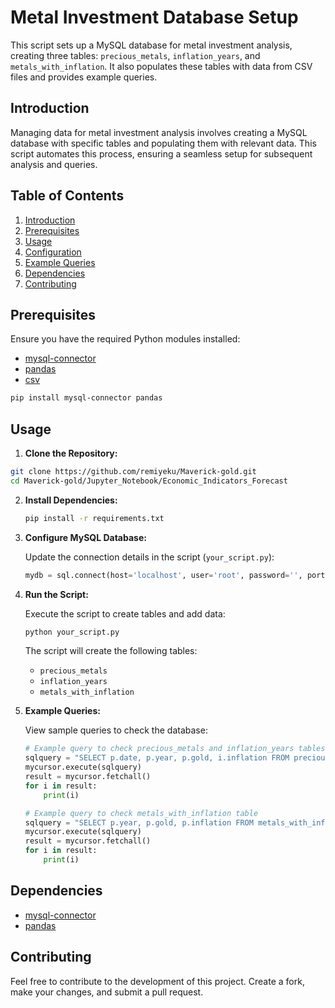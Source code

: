 # Metal Investment Database Setup

This script sets up a MySQL database for metal investment analysis, creating three tables: `precious_metals`, `inflation_years`, and `metals_with_inflation`. It also populates these tables with data from CSV files and provides example queries.

## Introduction

Managing data for metal investment analysis involves creating a MySQL database with specific tables and populating them with relevant data. This script automates this process, ensuring a seamless setup for subsequent analysis and queries.

## Table of Contents

1. [Introduction](#introduction)
2. [Prerequisites](#prerequisites)
3. [Usage](#usage)
4. [Configuration](#configuration)
5. [Example Queries](#example-queries)
6. [Dependencies](#dependencies)
7. [Contributing](#contributing)

## Prerequisites

Ensure you have the required Python modules installed:

- [mysql-connector](https://dev.mysql.com/doc/connector-python/en/)
- [pandas](https://pandas.pydata.org/)
- [csv](https://docs.python.org/3/library/csv.html)

```bash
pip install mysql-connector pandas
```

## Usage

1. **Clone the Repository:**

```bash
git clone https://github.com/remiyeku/Maverick-gold.git
cd Maverick-gold/Jupyter_Notebook/Economic_Indicators_Forecast
```

2. **Install Dependencies:**

   ```bash
   pip install -r requirements.txt
   ```

3. **Configure MySQL Database:**

   Update the connection details in the script (`your_script.py`):

   ```python
   mydb = sql.connect(host='localhost', user='root', password='', port=3306, database='maverick', use_pure=True)
   ```

4. **Run the Script:**

   Execute the script to create tables and add data:

   ```bash
   python your_script.py
   ```

   The script will create the following tables:

   - `precious_metals`
   - `inflation_years`
   - `metals_with_inflation`

5. **Example Queries:**

   View sample queries to check the database:

   ```python
   # Example query to check precious_metals and inflation_years tables
   sqlquery = "SELECT p.date, p.year, p.gold, i.inflation FROM precious_metals AS p LEFT JOIN inflation_years AS i ON p.month = i.month LIMIT 5"
   mycursor.execute(sqlquery)
   result = mycursor.fetchall()
   for i in result:
       print(i)
   ```

   ```python
   # Example query to check metals_with_inflation table
   sqlquery = "SELECT p.year, p.gold, p.inflation FROM metals_with_inflation AS p LIMIT 10"
   mycursor.execute(sqlquery)
   result = mycursor.fetchall()
   for i in result:
       print(i)
   ```

## Dependencies

- [mysql-connector](https://dev.mysql.com/doc/connector-python/en/)
- [pandas](https://pandas.pydata.org/)

## Contributing

Feel free to contribute to the development of this project. Create a fork, make your changes, and submit a pull request.
